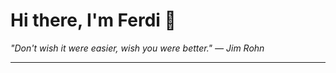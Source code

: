 <h1>Hi there, I'm Ferdi 👋</h1>

<p><em>
  "Don't wish it were easier, wish you were better." — Jim Rohn
</em></p>

---

